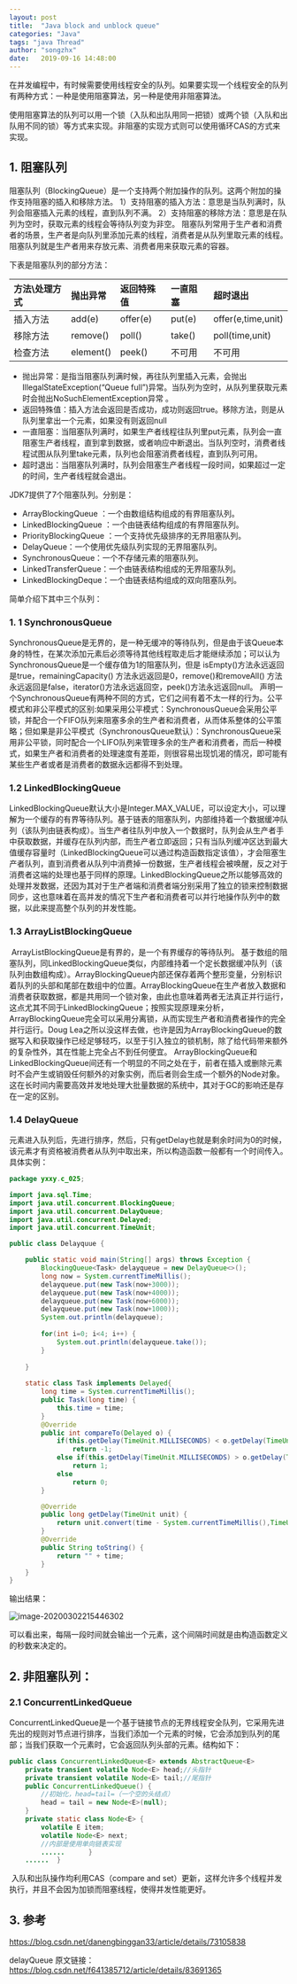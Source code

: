 ```yaml
---
layout: post
title:  "Java block and unblock queue"
categories: "Java"
tags: "java Thread"
author: "songzhx"
date:   2019-09-16 14:48:00
---
```


  在并发编程中，有时候需要使用线程安全的队列。如果要实现一个线程安全的队列有两种方式：一种是使用阻塞算法，另一种是使用非阻塞算法。

​    使用阻塞算法的队列可以用一个锁（入队和出队用同一把锁）或两个锁（入队和出队用不同的锁）等方式来实现。非阻塞的实现方式则可以使用循环CAS的方式来实现。

 

## 1. 阻塞队列

阻塞队列（BlockingQueue）是一个支持两个附加操作的队列。这两个附加的操作支持阻塞的插入和移除方法。
1）支持阻塞的插入方法：意思是当队列满时，队列会阻塞插入元素的线程，直到队列不满。
2）支持阻塞的移除方法：意思是在队列为空时，获取元素的线程会等待队列变为非空。
阻塞队列常用于生产者和消费者的场景，生产者是向队列里添加元素的线程，消费者是从队列里取元素的线程。阻塞队列就是生产者用来存放元素、消费者用来获取元素的容器。

下表是阻塞队列的部分方法：

 

| 方法\处理方式 | 抛出异常  | 返回特殊值 | 一直阻塞 | 超时退出           |
| :------------ | :-------- | :--------- | :------- | :----------------- |
| 插入方法      | add(e)    | offer(e)   | put(e)   | offer(e,time,unit) |
| 移除方法      | remove()  | poll()     | take()   | poll(time,unit)    |
| 检查方法      | element() | peek()     | 不可用   | 不可用             |

- 抛出异常：是指当阻塞队列满时候，再往队列里插入元素，会抛出IllegalStateException(“Queue full”)异常。当队列为空时，从队列里获取元素时会抛出NoSuchElementException异常 。
- 返回特殊值：插入方法会返回是否成功，成功则返回true。移除方法，则是从队列里拿出一个元素，如果没有则返回null
- 一直阻塞：当阻塞队列满时，如果生产者线程往队列里put元素，队列会一直阻塞生产者线程，直到拿到数据，或者响应中断退出。当队列空时，消费者线程试图从队列里take元素，队列也会阻塞消费者线程，直到队列可用。
- 超时退出：当阻塞队列满时，队列会阻塞生产者线程一段时间，如果超过一定的时间，生产者线程就会退出。

 

JDK7提供了7个阻塞队列。分别是：

- ArrayBlockingQueue ：一个由数组结构组成的有界阻塞队列。
- LinkedBlockingQueue ：一个由链表结构组成的有界阻塞队列。
- PriorityBlockingQueue ：一个支持优先级排序的无界阻塞队列。
- DelayQueue：一个使用优先级队列实现的无界阻塞队列。
- SynchronousQueue：一个不存储元素的阻塞队列。
- LinkedTransferQueue：一个由链表结构组成的无界阻塞队列。
- LinkedBlockingDeque：一个由链表结构组成的双向阻塞队列。

 

简单介绍下其中三个队列：

 

### 1. 1 SynchronousQueue

​       SynchronousQueue是无界的，是一种无缓冲的等待队列，但是由于该Queue本身的特性，在某次添加元素后必须等待其他线程取走后才能继续添加；可以认为SynchronousQueue是一个缓存值为1的阻塞队列，但是 isEmpty()方法永远返回是true，remainingCapacity() 方法永远返回是0，remove()和removeAll() 方法永远返回是false，iterator()方法永远返回空，peek()方法永远返回null。
​       声明一个SynchronousQueue有两种不同的方式，它们之间有着不太一样的行为。公平模式和非公平模式的区别:如果采用公平模式：SynchronousQueue会采用公平锁，并配合一个FIFO队列来阻塞多余的生产者和消费者，从而体系整体的公平策略；但如果是非公平模式（SynchronousQueue默认）：SynchronousQueue采用非公平锁，同时配合一个LIFO队列来管理多余的生产者和消费者，而后一种模式，如果生产者和消费者的处理速度有差距，则很容易出现饥渴的情况，即可能有某些生产者或者是消费者的数据永远都得不到处理。

 

### 1.2 LinkedBlockingQueue

​       LinkedBlockingQueue默认大小是Integer.MAX_VALUE，可以设定大小，可以理解为一个缓存的有界等待队列。
​       基于链表的阻塞队列，内部维持着一个数据缓冲队列（该队列由链表构成）。当生产者往队列中放入一个数据时，队列会从生产者手中获取数据，并缓存在队列内部，而生产者立即返回；只有当队列缓冲区达到最大值缓存容量时（LinkedBlockingQueue可以通过构造函数指定该值），才会阻塞生产者队列，直到消费者从队列中消费掉一份数据，生产者线程会被唤醒，反之对于消费者这端的处理也基于同样的原理。
​       LinkedBlockingQueue之所以能够高效的处理并发数据，还因为其对于生产者端和消费者端分别采用了独立的锁来控制数据同步，这也意味着在高并发的情况下生产者和消费者可以并行地操作队列中的数据，以此来提高整个队列的并发性能。

 

### 1.3 ArrayListBlockingQueue

​       ArrayListBlockingQueue是有界的，是一个有界缓存的等待队列。
​       基于数组的阻塞队列，同LinkedBlockingQueue类似，内部维持着一个定长数据缓冲队列（该队列由数组构成）。ArrayBlockingQueue内部还保存着两个整形变量，分别标识着队列的头部和尾部在数组中的位置。
​       ArrayBlockingQueue在生产者放入数据和消费者获取数据，都是共用同一个锁对象，由此也意味着两者无法真正并行运行，这点尤其不同于LinkedBlockingQueue；按照实现原理来分析，ArrayBlockingQueue完全可以采用分离锁，从而实现生产者和消费者操作的完全并行运行。Doug Lea之所以没这样去做，也许是因为ArrayBlockingQueue的数据写入和获取操作已经足够轻巧，以至于引入独立的锁机制，除了给代码带来额外的复杂性外，其在性能上完全占不到任何便宜。 ArrayBlockingQueue和LinkedBlockingQueue间还有一个明显的不同之处在于，前者在插入或删除元素时不会产生或销毁任何额外的对象实例，而后者则会生成一个额外的Node对象。这在长时间内需要高效并发地处理大批量数据的系统中，其对于GC的影响还是存在一定的区别。



 ### 1.4 DelayQueue

元素进入队列后，先进行排序，然后，只有getDelay也就是剩余时间为0的时候，该元素才有资格被消费者从队列中取出来，所以构造函数一般都有一个时间传入。
具体实例：

```java
package yxxy.c_025;

import java.sql.Time;
import java.util.concurrent.BlockingQueue;
import java.util.concurrent.DelayQueue;
import java.util.concurrent.Delayed;
import java.util.concurrent.TimeUnit;

public class Delayquue {

    public static void main(String[] args) throws Exception {
        BlockingQueue<Task> delayqueue = new DelayQueue<>();
        long now = System.currentTimeMillis();
        delayqueue.put(new Task(now+3000));
        delayqueue.put(new Task(now+4000));
        delayqueue.put(new Task(now+6000));
        delayqueue.put(new Task(now+1000));
        System.out.println(delayqueue);
        
        for(int i=0; i<4; i++) {
            System.out.println(delayqueue.take());
        }
        
    }
    
    static class Task implements Delayed{
        long time = System.currentTimeMillis();
        public Task(long time) {
            this.time = time;
        }
        @Override
        public int compareTo(Delayed o) {
            if(this.getDelay(TimeUnit.MILLISECONDS) < o.getDelay(TimeUnit.MILLISECONDS))
                return -1;
            else if(this.getDelay(TimeUnit.MILLISECONDS) > o.getDelay(TimeUnit.MILLISECONDS)) 
                return 1;
            else 
                return 0;
        }

        @Override
        public long getDelay(TimeUnit unit) {
            return unit.convert(time - System.currentTimeMillis(),TimeUnit.MILLISECONDS);
        }
        @Override
        public String toString() {
            return "" + time;
        }
    }
}
```

输出结果：

![image-20200302215446302](https://tva1.sinaimg.cn/large/00831rSTgy1gcfxdi00p1j315u0780yu.jpg)

可以看出来，每隔一段时间就会输出一个元素，这个间隔时间就是由构造函数定义的秒数来决定的。



## 2. 非阻塞队列：

### 2.1 ConcurrentLinkedQueue

​        ConcurrentLinkedQueue是一个基于链接节点的无界线程安全队列，它采用先进先出的规则对节点进行排序，当我们添加一个元素的时候，它会添加到队列的尾部；当我们获取一个元素时，它会返回队列头部的元素。
​        结构如下：

```java
public class ConcurrentLinkedQueue<E> extends AbstractQueue<E>          implements Queue<E>, java.io.Serializable {
    private transient volatile Node<E> head;//头指针      
    private transient volatile Node<E> tail;//尾指针      
    public ConcurrentLinkedQueue() {
        //初始化，head=tail=（一个空的头结点）          
        head = tail = new Node<E>(null);      
    }      
    private static class Node<E> {
        volatile E item;          
        volatile Node<E> next;
        //内部是使用单向链表实现
        ......      }      
    ......  }  
```

 

​        入队和出队操作均利用CAS（compare and set）更新，这样允许多个线程并发执行，并且不会因为加锁而阻塞线程，使得并发性能更好。



## 3. 参考

https://blog.csdn.net/danengbinggan33/article/details/73105838

delayQueue 原文链接：https://blog.csdn.net/f641385712/article/details/83691365